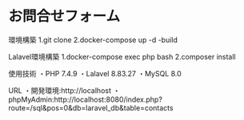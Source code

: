 # お問合せフォーム

環境構築
1.git clone 
2.docker-compose up -d -build

Lalavel環境構築
1.docker-compose exec php bash
2.composer install

使用技術
・PHP 7.4.9
・Lalavel 8.83.27
・MySQL 8.0

URL
・開発環境:http://localhost
・phpMyAdmin:http://localhost:8080/index.php?route=/sql&pos=0&db=laravel_db&table=contacts

